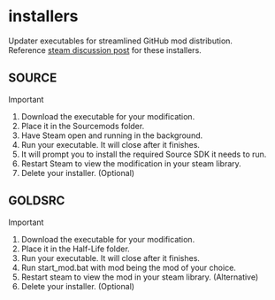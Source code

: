 # installers
Updater executables for streamlined GitHub mod distribution. <br />
Reference [steam discussion post](https://steamcommunity.com/groups/hlsourcehub/discussions/0/537714481030025915/) for these installers.

## SOURCE

> [!IMPORTANT]
> 1. Download the executable for your modification.
> 2. Place it in the Sourcemods folder.
> 3. Have Steam open and running in the background.
> 4. Run your executable. It will close after it finishes.
> 5. It will prompt you to install the required Source SDK it needs to run.
> 6. Restart Steam to view the modification in your steam library.
> 7. Delete your installer. (Optional)

## GOLDSRC

> [!IMPORTANT]
> 1. Download the executable for your modification.
> 2. Place it in the Half-Life folder.
> 3. Run your executable. It will close after it finishes.
> 4. Run start_mod.bat with mod being the mod of your choice.
> 5. Restart steam to view the mod in your steam library. (Alternative)
> 6. Delete your installer. (Optional)